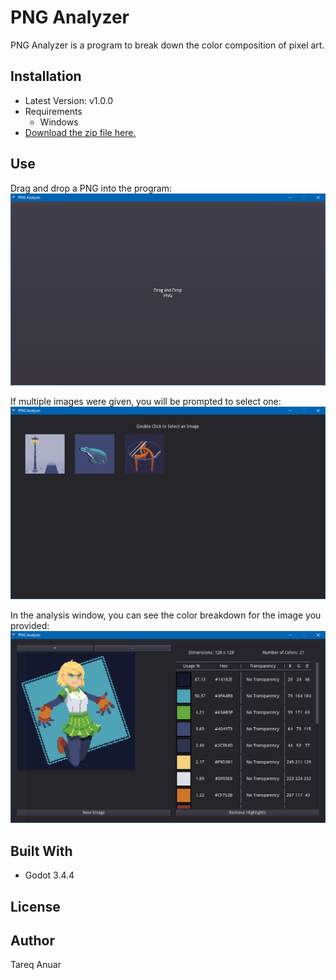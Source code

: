# PNG Analyzer

PNG Analyzer is a program to break down the color composition of pixel art.

## Installation
- Latest Version: v1.0.0
- Requirements
  - Windows
- [Download the zip file here.](https://anonzs.itch.io/png-analyzer)

## Use
Drag and drop a PNG into the program:
![Import Image](https://github.com/MTareqAzim/png-analyzer/blob/master/images/import-png.PNG "Import Image")

If multiple images were given, you will be prompted to select one:
![Select Image](https://github.com/MTareqAzim/png-analyzer/blob/master/images/multiple-imports.PNG "Select Image")

In the analysis window, you can see the color breakdown for the image you provided:
![Image Breakdown](https://github.com/MTareqAzim/png-analyzer/blob/master/images/image-analysis.PNG "Image Breakdown")

## Built With
- Godot 3.4.4

## License

## Author
Tareq Anuar
